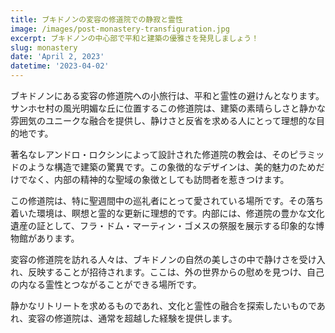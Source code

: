 ```yaml
---
title: ブキドノンの変容の修道院での静寂と霊性
image: /images/post-monastery-transfiguration.jpg
excerpt: ブキドノンの中心部で平和と建築の優雅さを発見しましょう！
slug: monastery
date: 'April 2, 2023'
datetime: '2023-04-02'
---
```


ブキドノンにある変容の修道院への小旅行は、平和と霊性の避けんとなります。サンホセ村の風光明媚な丘に位置するこの修道院は、建築の素晴らしさと静かな雰囲気のユニークな融合を提供し、静けさと反省を求める人にとって理想的な目的地です。

著名なレアンドロ・ロクシンによって設計された修道院の教会は、そのピラミッドのような構造で建築の驚異です。この象徴的なデザインは、美的魅力のためだけでなく、内部の精神的な聖域の象徴としても訪問者を惹きつけます。

この修道院は、特に聖週間中の巡礼者にとって愛されている場所です。その落ち着いた環境は、瞑想と霊的な更新に理想的です。内部には、修道院の豊かな文化遺産の証として、フラ・ドム・マーティン・ゴメスの祭服を展示する印象的な博物館があります。

変容の修道院を訪れる人々は、ブキドノンの自然の美しさの中で静けさを受け入れ、反映することが招待されます。ここは、外の世界からの慰めを見つけ、自己の内なる霊性とつながることができる場所です。

静かなリトリートを求めるものであれ、文化と霊性の融合を探索したいものであれ、変容の修道院は、通常を超越した経験を提供します。